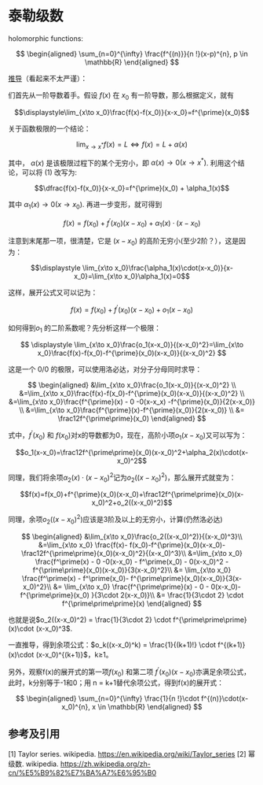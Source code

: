 # 泰勒级数

holomorphic functions:

$$
\begin{aligned}
\sum_{n=0}^{\infty} \frac{f^{(n)}}{n !}(x-p)^{n}, p \in \mathbb{R}
\end{aligned}
$$

[推导](https://www.zhihu.com/tardis/zm/art/88855321?source_id=1003)（看起来不太严谨）：

们首先从一阶导数着手。假设 $f(x)$ 在 $x_0$ 有一阶导数，那么根据定义，就有

$$\displaystyle\lim_{x\to x_0}\frac{f(x)-f(x_0)}{x-x_0}=f^{\prime}(x_0)$$

关于函数极限的一个结论：

$$\displaystyle \lim_{x\to x^*}f(x)=L\Leftrightarrow f(x)=L+\alpha(x)$$

其中， $\alpha(x)$ 是该极限过程下的某个无穷小，即 $\alpha(x)\to 0(x \to x^*)$. 利用这个结论，可以将 (1) 改写为:

$$\dfrac{f(x)-f(x_0)}{x-x_0}=f^{\prime}(x_0) + \alpha_1(x)$$

其中 $\alpha_1(x)\to0(x \to x_0)$. 再进一步变形，就可得到

$$f(x)= f(x_0) + f^{\prime}(x_0)(x-x_0)+\alpha_1(x)\cdot (x-x_0)$$

注意到末尾那一项，很清楚，它是 $(x-x_0)$ 的高阶无穷小(至少2阶？），这是因为：

$$\displaystyle \lim_{x\to x_0}\frac{\alpha_1(x)\cdot(x-x_0)}{x-x_0}=\lim_{x\to x_0}\alpha_1(x)=0$$

这样，展开公式又可以记为：

$$f(x)= f(x_0) + f^{\prime}(x_0)(x-x_0)+o_1 (x-x_0)$$

如何得到$o_1$ 的二阶系数呢？先分析这样一个极限：

$$
\displaystyle \lim_{x\to x_0}\frac{o_1(x-x_0)}{(x-x_0)^2}=\lim_{x\to x_0}\frac{f(x)-f(x_0)-f^{\prime}(x_0)(x-x_0)}{(x-x_0)^2}
$$

这是一个 0/0 的极限，可以使用洛必达，对分子分母同时求导：

$$
\begin{aligned}
&\lim_{x\to x_0}\frac{o_1(x-x_0)}{(x-x_0)^2} \\
&=\lim_{x\to x_0}\frac{f(x)-f(x_0)-f^{\prime}(x_0)(x-x_0)}{(x-x_0)^2} \\
&=\lim_{x\to x_0}\frac{f^{\prime}(x) - 0 -0(x-x_x) -f^{\prime}(x_0)}{2(x-x_0)} \\
&=\lim_{x\to x_0}\frac{f^{\prime}(x)-f^{\prime}(x_0)}{2(x-x_0)} \\
&= \frac12f^{\prime\prime}(x_0)
\end{aligned}
$$

式中，$f^{\prime}(x_0)$ 和 $f(x_0)$对x的导数都为0，现在，高阶小项$o_1(x-x_0)$又可以写为：

$$o_1(x-x_0)=\frac12f^{\prime\prime}(x_0)(x-x_0)^2+\alpha_2(x)\cdot(x-x_0)^2$$

同理，我们将余项$\alpha_2(x)\cdot(x-x_0)^2$记为$o_2((x-x_0)^2)$，那么展开式就变为：

$$f(x)=f(x_0)+f^{\prime}(x_0)(x-x_0)+\frac12f^{\prime\prime}(x_0)(x-x_0)^2+o_2((x-x_0)^2)$$

同理，余项$o_2((x-x_0)^2)$应该是3阶及以上的无穷小，计算(仍然洛必达)

$$
\begin{aligned}
&\lim_{x\to x_0}\frac{o_2((x-x_0)^2)}{(x-x_0)^3}\\
&=\lim_{x\to x_0} \frac{f(x)- f(x_0)-f^{\prime}(x_0)(x-x_0)-\frac12f^{\prime\prime}(x_0)(x-x_0)^2}{(x-x_0)^3}\\
&=\lim_{x\to x_0} \frac{f^\prime(x) - 0 -0(x-x_0) - f^\prime(x_0) - 0(x-x_0)^2 - f^{\prime\prime}(x_0)(x-x_0)}{3(x-x_0)^2}\\
&= \lim_{x\to x_0} \frac{f^\prime(x) - f^\prime(x_0)- f^{\prime\prime}(x_0)(x-x_0)}{3(x-x_0)^2}\\
&= \lim_{x\to x_0} \frac{f^{\prime\prime}(x) - 0 - 0(x-x_0)- f^{\prime\prime}(x_0) }{3\cdot 2(x-x_0)}\\
&= \frac{1}{3\cdot 2} \cdot f^{\prime\prime\prime}(x)
\end{aligned}
$$

也就是说$o_2((x-x_0)^2) = \frac{1}{3\cdot 2} \cdot f^{\prime\prime\prime}(x)\cdot (x-x_0)^3$.

一直推导，得到余项公式：$o_k((x-x_0)^k) = \frac{1}{(k+1)!} \cdot f^{(k+1)}(x)\cdot (x-x_0)^{(k+1)}$，k≥1。

另外，观察f(x)的展开式的第一项$f(x_0)$ 和第二项 $f^{\prime}(x_0)(x-x_0)$亦满足余项公式，此时，k分别等于-1和0；用 n = k+1替代余项公式，得到f(x)的展开式：

$$
\begin{aligned}
\sum_{n=0}^{\infty} \frac{1}{n !}\cdot f^{(n)}\cdot(x-x_0)^{n}, x \in \mathbb{R}
\end{aligned}
$$

## 参考及引用

[1] Taylor series. wikipedia. <https://en.wikipedia.org/wiki/Taylor_series>
[2] 幂级数. wikipedia. <https://zh.wikipedia.org/zh-cn/%E5%B9%82%E7%BA%A7%E6%95%B0>
